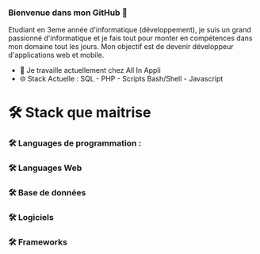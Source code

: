 ### Bienvenue dans mon GitHub 👋

Etudiant en 3eme année d'informatique (développement), je suis un grand passionné d'informatique et je fais tout pour monter en compétences dans mon domaine tout les jours. Mon objectif est de devenir développeur d'applications web et mobile.

- 🔭 Je travaille actuellement chez All In Appli
- 🌐 Stack Actuelle : SQL - PHP - Scripts Bash/Shell - Javascript 

# :hammer_and_wrench: Stack que maitrise 

### :hammer_and_wrench: Languages de programmation :

### :hammer_and_wrench: Languages Web 

### :hammer_and_wrench: Base de données 

### :hammer_and_wrench: Logiciels 

### :hammer_and_wrench: Frameworks 



<!--
**IliasAssadki/IliasAssadki** is a ✨ _special_ ✨ repository because its `README.md` (this file) appears on your GitHub profile.

Here are some ideas to get you started:

- 🔭 I’m currently working on ...
- 👯 I’m looking to collaborate on ...
- 🤔 I’m looking for help with ...
- 💬 Ask me about ...
- 📫 How to reach me: ...
- 😄 Pronouns: ...
- ⚡ Fun fact: ...
-->
